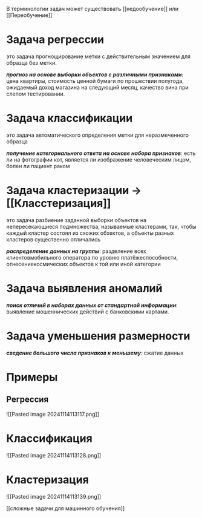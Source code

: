 В терминологии задач может существовать [[недообучение]] или [[Переобучение]]


# Задача регрессии
это задача прогнощирование метки с действительным значением для образца без метки.

_**прогноз на основе выборки объектов с различными признаками:**_ цена квартиры, стоимость ценной бумаги по прошествии полугода, ожидаемый доход магазина на следующий месяц, качество вина при слепом тестировании.

# Задача классификации
это задача автоматического определения метки для неразмеченного образца

**_получение категориального ответа на основе набора признаков_**: есть ли на фотографии кот, является ли изображение человеческим лицом, болен ли пациент раком

# Задача кластеризации -> [[Класстеризация]]
это задача разбиение заданной выборки объектов на непересекающиеся подмножества, называемые кластерами, так, чтобы каждый кластер состоял из схожих обхектов, а объекты разных кластеров существенно отличались


**_распределение данных на группы_**: разделение всех клиентовмобильного оператора по уровню платёжеспособности, отнесениекосмических объектов к той или иной категории

# Задача выявления аномалий

**_поиск отличий в наборах данных от стандартной информации_**: выявление мошеннических действий с банковскими картами.

# Задача уменьшения размерности

_**сведение большого числа признаков к меньшему**:_ сжатие данных


# Примеры

## Регрессия

![[Pasted image 20241114113117.png]]

# Классификация

![[Pasted image 20241114113128.png]]

# Кластеризация

![[Pasted image 20241114113139.png]]

[[сложные задачи для машинного обучения]]

